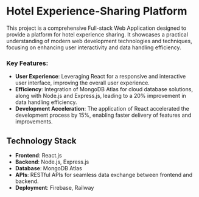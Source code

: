 # Hotel Experience-Sharing Platform
This project is a comprehensive Full-stack Web Application designed to provide a platform for hotel experience sharing. It showcases a practical understanding of modern web development technologies and techniques, focusing on enhancing user interactivity and data handling efficiency.

### Key Features:
- **User Experience**: Leveraging React for a responsive and interactive user interface, improving the overall user experience.
- **Efficiency**: Integration of MongoDB Atlas for cloud database solutions, along with Node.js and Express.js, leading to a 20% improvement in data handling efficiency.
- **Development Acceleration**: The application of React accelerated the development process by 15%, enabling faster delivery of features and improvements.

## Technology Stack
- **Frontend**: React.js
- **Backend**: Node.js, Express.js
- **Database**: MongoDB Atlas
- **APIs**: RESTful APIs for seamless data exchange between frontend and backend.
- **Deployment**: Firebase, Railway

